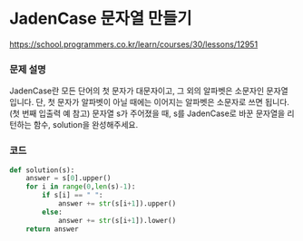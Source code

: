 # JadenCase 문자열 만들기
https://school.programmers.co.kr/learn/courses/30/lessons/12951

### 문제 설명
JadenCase란 모든 단어의 첫 문자가 대문자이고, 그 외의 알파벳은 소문자인 문자열입니다. 단, 첫 문자가 알파벳이 아닐 때에는 이어지는 알파벳은 소문자로 쓰면 됩니다. (첫 번째 입출력 예 참고)
문자열 s가 주어졌을 때, s를 JadenCase로 바꾼 문자열을 리턴하는 함수, solution을 완성해주세요.

### 코드
```python
def solution(s):
    answer = s[0].upper()
    for i in range(0,len(s)-1):
        if s[i] == " ":
            answer += str(s[i+1]).upper()
        else:
            answer += str(s[i+1]).lower()
    return answer
```
